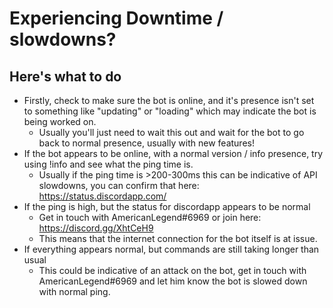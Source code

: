 # Experiencing Downtime / slowdowns?
## Here's what to do

* Firstly, check to make sure the bot is online, and it's presence isn't set to something like "updating" or "loading" which may indicate the bot is being worked on.
     * Usually you'll just need to wait this out and wait for the bot to go back to normal presence, usually with new features!
* If the bot appears to be online, with a normal version / info presence, try using !info and see what the ping time is.
    * Usually if the ping time is >200-300ms this can be indicative of API slowdowns, you can confirm that here: https://status.discordapp.com/
* If the ping is high, but the status for discordapp appears to be normal
    * Get in touch with AmericanLegend#6969 or join here: https://discord.gg/XhtCeH9
    * This means that the internet connection for the bot itself is at issue.
* If everything appears normal, but commands are still taking longer than usual
    * This could be indicative of an attack on the bot, get in touch with AmericanLegend#6969 and let him know the bot is slowed down with normal ping.
